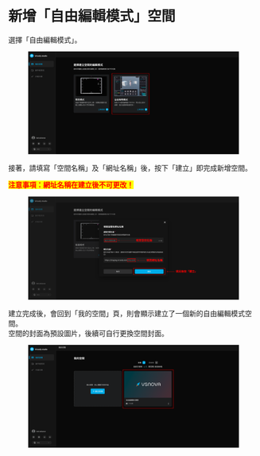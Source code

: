# 新增「自由編輯模式」空間

選擇「自由編輯模式」。

<figure><img src="../../.gitbook/assets/Frame 82.png" alt=""><figcaption></figcaption></figure>



接著，請填寫「空間名稱」及「網址名稱」後，按下「建立」即完成新增空間。

<mark style="color:red;">**注意事項：網址名稱在建立後不可更改！**</mark>

<figure><img src="../../.gitbook/assets/Frame 80.png" alt=""><figcaption></figcaption></figure>



建立完成後，會回到「我的空間」頁，則會顯示建立了一個新的自由編輯模式空間。\
空間的封面為預設圖片，後續可自行更換空間封面。

<figure><img src="../../.gitbook/assets/Frame 83.png" alt=""><figcaption></figcaption></figure>

